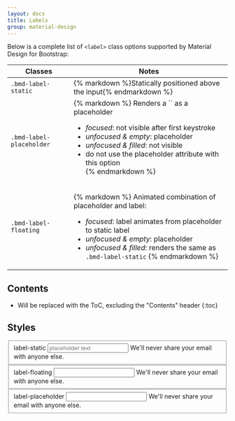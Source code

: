 ```yaml
---
layout: docs
title: Labels
group: material-design
---
```


Below is a complete list of `<label>` class options supported by Material Design for Bootstrap:

<table>
  <thead>
    <tr>
      <th>Classes</th>
      <th>Notes</th>
    </tr>
  </thead>
  <tbody>
    <tr>
      <td>
        <code>.bmd-label-static</code>
      </td>
      <td>
        {% markdown %}Statically positioned above the input{% endmarkdown %}
      </td>
    </tr>
    <tr>
      <td>
        <code>.bmd-label-placeholder</code>
      </td>
      <td>
{% markdown %}
Renders a `<label>` as a placeholder

- _focused_: not visible after first keystroke
- _unfocused & empty_: placeholder
- _unfocused & filled_: not visible
- do not use the placeholder attribute with this option      
{% endmarkdown %}
      </td>
    </tr>
    <tr>
      <td>
        <code>.bmd-label-floating</code>
      </td>
      <td>
{% markdown %}
Animated combination of placeholder and label: 

- _focused_: label animates from placeholder to static label
- _unfocused & empty_: placeholder
- _unfocused & filled_: renders the same as `.bmd-label-static`
{% endmarkdown %}
      </td>
    </tr>
  </tbody>
</table>

## Contents

* Will be replaced with the ToC, excluding the "Contents" header
{:toc}

## Styles


<form>
  <fieldset class="form-group">
    <label for="exampleInputEmail1" class="bmd-label-static">label-static</label>
    <input type="email" class="form-control" id="exampleInputEmail1" placeholder="placeholder text">
    <span class="bmd-help">We'll never share your email with anyone else.</span>
  </fieldset>
  <fieldset class="form-group">
    <label for="exampleInputEmail1" class="bmd-label-floating">label-floating</label>
    <input type="email" class="form-control" id="exampleInputEmail1">
    <span class="bmd-help">We'll never share your email with anyone else.</span>
  </fieldset>
  <fieldset class="form-group">
    <label for="exampleInputEmail1" class="bmd-label-placeholder">label-placeholder</label>
    <input type="email" class="form-control" id="exampleInputEmail1">
    <span class="bmd-help">We'll never share your email with anyone else.</span>
  </fieldset>
</form>

